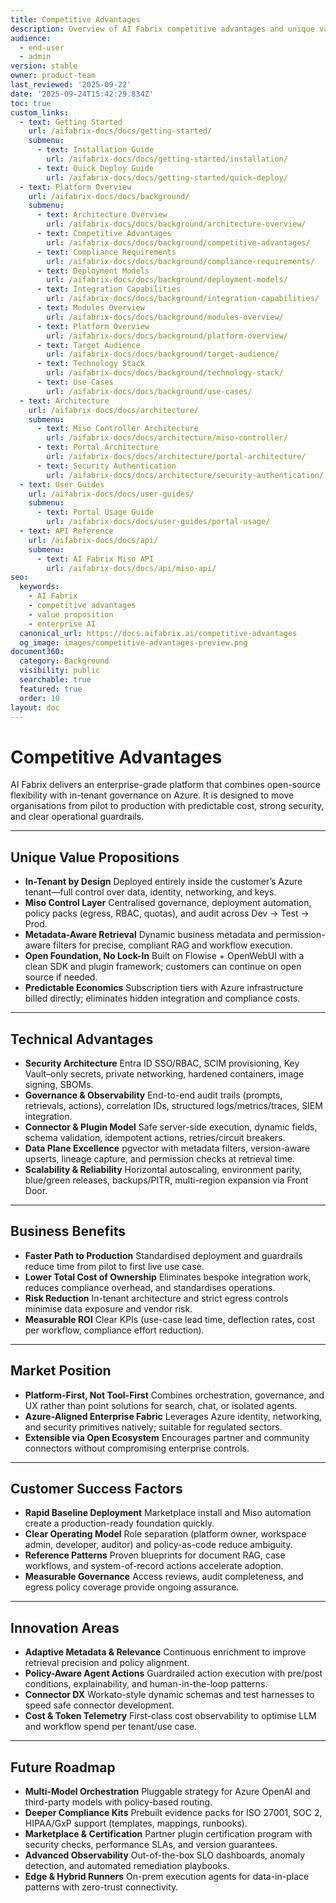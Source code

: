 ```yaml
---
title: Competitive Advantages
description: Overview of AI Fabrix competitive advantages and unique value propositions in the enterprise AI market
audience:
  - end-user
  - admin
version: stable
owner: product-team
last_reviewed: '2025-09-22'
date: '2025-09-24T15:42:29.834Z'
toc: true
custom_links:
  - text: Getting Started
    url: /aifabrix-docs/docs/getting-started/
    submenu:
      - text: Installation Guide
        url: /aifabrix-docs/docs/getting-started/installation/
      - text: Quick Deploy Guide
        url: /aifabrix-docs/docs/getting-started/quick-deploy/
  - text: Platform Overview
    url: /aifabrix-docs/docs/background/
    submenu:
      - text: Architecture Overview
        url: /aifabrix-docs/docs/background/architecture-overview/
      - text: Competitive Advantages
        url: /aifabrix-docs/docs/background/competitive-advantages/
      - text: Compliance Requirements
        url: /aifabrix-docs/docs/background/compliance-requirements/
      - text: Deployment Models
        url: /aifabrix-docs/docs/background/deployment-models/
      - text: Integration Capabilities
        url: /aifabrix-docs/docs/background/integration-capabilities/
      - text: Modules Overview
        url: /aifabrix-docs/docs/background/modules-overview/
      - text: Platform Overview
        url: /aifabrix-docs/docs/background/platform-overview/
      - text: Target Audience
        url: /aifabrix-docs/docs/background/target-audience/
      - text: Technology Stack
        url: /aifabrix-docs/docs/background/technology-stack/
      - text: Use Cases
        url: /aifabrix-docs/docs/background/use-cases/
  - text: Architecture
    url: /aifabrix-docs/docs/architecture/
    submenu:
      - text: Miso Controller Architecture
        url: /aifabrix-docs/docs/architecture/miso-controller/
      - text: Portal Architecture
        url: /aifabrix-docs/docs/architecture/portal-architecture/
      - text: Security Authentication
        url: /aifabrix-docs/docs/architecture/security-authentication/
  - text: User Guides
    url: /aifabrix-docs/docs/user-guides/
    submenu:
      - text: Portal Usage Guide
        url: /aifabrix-docs/docs/user-guides/portal-usage/
  - text: API Reference
    url: /aifabrix-docs/docs/api/
    submenu:
      - text: AI Fabrix Miso API
        url: /aifabrix-docs/docs/api/miso-api/
seo:
  keywords:
    - AI Fabrix
    - competitive advantages
    - value proposition
    - enterprise AI
  canonical_url: https://docs.aifabrix.ai/competitive-advantages
  og_image: images/competitive-advantages-preview.png
document360:
  category: Background
  visibility: public
  searchable: true
  featured: true
  order: 10
layout: doc
---
```


# Competitive Advantages

AI Fabrix delivers an enterprise-grade platform that combines open-source flexibility with in-tenant governance on Azure. It is designed to move organisations from pilot to production with predictable cost, strong security, and clear operational guardrails.

---

## Unique Value Propositions

* **In-Tenant by Design**
  Deployed entirely inside the customer’s Azure tenant—full control over data, identity, networking, and keys.
* **Miso Control Layer**
  Centralised governance, deployment automation, policy packs (egress, RBAC, quotas), and audit across Dev → Test → Prod.
* **Metadata-Aware Retrieval**
  Dynamic business metadata and permission-aware filters for precise, compliant RAG and workflow execution.
* **Open Foundation, No Lock-In**
  Built on Flowise + OpenWebUI with a clean SDK and plugin framework; customers can continue on open source if needed.
* **Predictable Economics**
  Subscription tiers with Azure infrastructure billed directly; eliminates hidden integration and compliance costs.

---

## Technical Advantages

* **Security Architecture**
  Entra ID SSO/RBAC, SCIM provisioning, Key Vault–only secrets, private networking, hardened containers, image signing, SBOMs.
* **Governance & Observability**
  End-to-end audit trails (prompts, retrievals, actions), correlation IDs, structured logs/metrics/traces, SIEM integration.
* **Connector & Plugin Model**
  Safe server-side execution, dynamic fields, schema validation, idempotent actions, retries/circuit breakers.
* **Data Plane Excellence**
  pgvector with metadata filters, version-aware upserts, lineage capture, and permission checks at retrieval time.
* **Scalability & Reliability**
  Horizontal autoscaling, environment parity, blue/green releases, backups/PITR, multi-region expansion via Front Door.

---

## Business Benefits

* **Faster Path to Production**
  Standardised deployment and guardrails reduce time from pilot to first live use case.
* **Lower Total Cost of Ownership**
  Eliminates bespoke integration work, reduces compliance overhead, and standardises operations.
* **Risk Reduction**
  In-tenant architecture and strict egress controls minimise data exposure and vendor risk.
* **Measurable ROI**
  Clear KPIs (use-case lead time, deflection rates, cost per workflow, compliance effort reduction).

---

## Market Position

* **Platform-First, Not Tool-First**
  Combines orchestration, governance, and UX rather than point solutions for search, chat, or isolated agents.
* **Azure-Aligned Enterprise Fabric**
  Leverages Azure identity, networking, and security primitives natively; suitable for regulated sectors.
* **Extensible via Open Ecosystem**
  Encourages partner and community connectors without compromising enterprise controls.

---

## Customer Success Factors

* **Rapid Baseline Deployment**
  Marketplace install and Miso automation create a production-ready foundation quickly.
* **Clear Operating Model**
  Role separation (platform owner, workspace admin, developer, auditor) and policy-as-code reduce ambiguity.
* **Reference Patterns**
  Proven blueprints for document RAG, case workflows, and system-of-record actions accelerate adoption.
* **Measurable Governance**
  Access reviews, audit completeness, and egress policy coverage provide ongoing assurance.

---

## Innovation Areas

* **Adaptive Metadata & Relevance**
  Continuous enrichment to improve retrieval precision and policy alignment.
* **Policy-Aware Agent Actions**
  Guardrailed action execution with pre/post conditions, explainability, and human-in-the-loop patterns.
* **Connector DX**
  Workato-style dynamic schemas and test harnesses to speed safe connector development.
* **Cost & Token Telemetry**
  First-class cost observability to optimise LLM and workflow spend per tenant/use case.

---

## Future Roadmap

* **Multi-Model Orchestration**
  Pluggable strategy for Azure OpenAI and third-party models with policy-based routing.
* **Deeper Compliance Kits**
  Prebuilt evidence packs for ISO 27001, SOC 2, HIPAA/GxP support (templates, mappings, runbooks).
* **Marketplace & Certification**
  Partner plugin certification program with security checks, performance SLAs, and version guarantees.
* **Advanced Observability**
  Out-of-the-box SLO dashboards, anomaly detection, and automated remediation playbooks.
* **Edge & Hybrid Runners**
  On-prem execution agents for data-in-place patterns with zero-trust connectivity.
